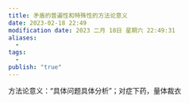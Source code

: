 ```yaml
---
title: 矛盾的普遍性和特殊性的方法论意义
date: 2023-02-18 22:49
modification date: 2023 二月 18日 星期六 22:49:31
aliases:
  - 
tags:
  - 
publish: "true"
---
```


方法论意义：“具体问题具体分析”；对症下药，量体裁衣